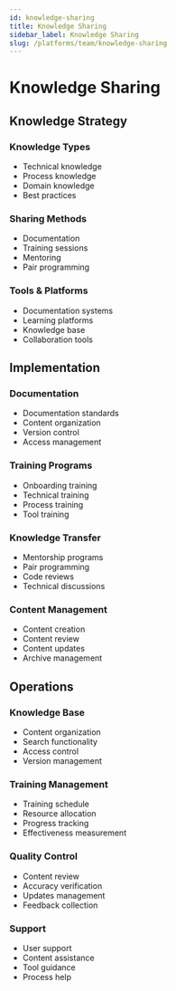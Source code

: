 ```yaml
---
id: knowledge-sharing
title: Knowledge Sharing
sidebar_label: Knowledge Sharing
slug: /platforms/team/knowledge-sharing
---
```


# Knowledge Sharing

## Knowledge Strategy

### Knowledge Types
- Technical knowledge
- Process knowledge
- Domain knowledge
- Best practices

### Sharing Methods
- Documentation
- Training sessions
- Mentoring
- Pair programming

### Tools & Platforms
- Documentation systems
- Learning platforms
- Knowledge base
- Collaboration tools

## Implementation

### Documentation
- Documentation standards
- Content organization
- Version control
- Access management

### Training Programs
- Onboarding training
- Technical training
- Process training
- Tool training

### Knowledge Transfer
- Mentorship programs
- Pair programming
- Code reviews
- Technical discussions

### Content Management
- Content creation
- Content review
- Content updates
- Archive management

## Operations

### Knowledge Base
- Content organization
- Search functionality
- Access control
- Version management

### Training Management
- Training schedule
- Resource allocation
- Progress tracking
- Effectiveness measurement

### Quality Control
- Content review
- Accuracy verification
- Updates management
- Feedback collection

### Support
- User support
- Content assistance
- Tool guidance
- Process help 